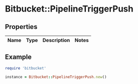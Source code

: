 # Bitbucket::PipelineTriggerPush

## Properties

| Name | Type | Description | Notes |
| ---- | ---- | ----------- | ----- |

## Example

```ruby
require 'bitbucket'

instance = Bitbucket::PipelineTriggerPush.new()
```

